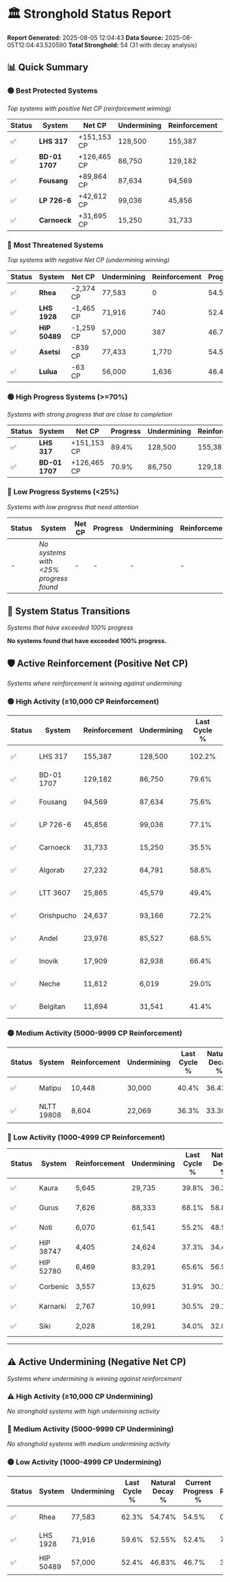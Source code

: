 # 🏛️ Stronghold Status Report

**Report Generated:** 2025-08-05 12:04:43
**Data Source:** 2025-08-05T12:04:43.520590
**Total Stronghold:** 54 (31 with decay analysis)

## 📊 Quick Summary

### 🟢 **Best Protected Systems**
*Top systems with positive Net CP (reinforcement winning)*

| Status | System | Net CP | Undermining | Reinforcement | Progress |
|--------|--------|--------|-------------|---------------|----------|
| ✅ | **LHS 317** | +151,153 CP | 128,500 | 155,387 | 89.4% |
| ✅ | **BD-01 1707** | +126,465 CP | 86,750 | 129,182 | 70.9% |
| ✅ | **Fousang** | +89,864 CP | 87,634 | 94,569 | 66.8% |
| ✅ | **LP 726-6** | +42,612 CP | 99,036 | 45,856 | 67.2% |
| ✅ | **Carnoeck** | +31,695 CP | 15,250 | 31,733 | 34.0% |

### 🔴 **Most Threatened Systems**
*Top systems with negative Net CP (undermining winning)*

| Status | System | Net CP | Undermining | Reinforcement | Progress |
|--------|--------|--------|-------------|---------------|----------|
| ✅ | **Rhea** | -2,374 CP | 77,583 | 0 | 54.5% |
| ✅ | **LHS 1928** | -1,465 CP | 71,916 | 740 | 52.4% |
| ✅ | **HIP 50489** | -1,259 CP | 57,000 | 387 | 46.7% |
| ✅ | **Asetsi** | -839 CP | 77,433 | 1,770 | 54.5% |
| ✅ | **Lulua** | -63 CP | 56,000 | 1,636 | 46.4% |

### 🟢 **High Progress Systems (>=70%)**
*Systems with strong progress that are close to completion*

| Status | System | Net CP | Progress | Undermining | Reinforcement |
|--------|--------|--------|----------|-------------|---------------|
| ✅ | **LHS 317** | +151,153 CP | 89.4% | 128,500 | 155,387 |
| ✅ | **BD-01 1707** | +126,465 CP | 70.9% | 86,750 | 129,182 |

### 🔴 **Low Progress Systems (<25%)**
*Systems with low progress that need attention*

| Status | System | Net CP | Progress | Undermining | Reinforcement |
|--------|--------|--------|----------|-------------|---------------|
| - | *No systems with <25% progress found* | - | - | - | - |
## 🔄 System Status Transitions
*Systems that have exceeded 100% progress*

**No systems found that have exceeded 100% progress.**

## 🛡️ Active Reinforcement (Positive Net CP)
*Systems where reinforcement is winning against undermining*

### 🟢 High Activity (≥10,000 CP Reinforcement)

| Status | System | Reinforcement | Undermining | Last Cycle % | Natural Decay % | Current Progress % | Current CP | Net CP | Activity |
|--------|--------|---------------|-------------|--------------|-----------------|-------------------|------------|--------|----------|
| ✅ | LHS 317 | 155,387 | 128,500 | 102.2% | 74.28% | 89.4% | 894,000 | +151,153 | 🟢 High Reinforcement |
| ✅ | BD-01 1707 | 129,182 | 86,750 | 79.6% | 58.25% | 70.9% | 709,000 | +126,465 | 🟢 High Reinforcement |
| ✅ | Fousang | 94,569 | 87,634 | 75.6% | 57.81% | 66.8% | 667,999 | +89,864 | 🟢 High Reinforcement |
| ✅ | LP 726-6 | 45,856 | 99,036 | 77.1% | 62.94% | 67.2% | 672,000 | +42,612 | 🟢 High Reinforcement |
| ✅ | Carnoeck | 31,733 | 15,250 | 35.5% | 30.83% | 34.0% | 340,000 | +31,695 | 🟢 High Reinforcement |
| ✅ | Algorab | 27,232 | 64,791 | 58.8% | 49.78% | 52.3% | 523,000 | +25,207 | 🟢 High Reinforcement |
| ✅ | LTT 3607 | 25,865 | 45,579 | 49.4% | 42.36% | 44.8% | 447,999 | +24,426 | 🟢 High Reinforcement |
| ✅ | Orishpucho | 24,637 | 93,166 | 72.2% | 60.73% | 62.9% | 629,000 | +21,715 | 🟢 High Reinforcement |
| ✅ | Andel | 23,976 | 85,527 | 68.5% | 57.77% | 59.9% | 599,000 | +21,275 | 🟢 High Reinforcement |
| ✅ | Inovik | 17,909 | 82,938 | 66.4% | 56.61% | 58.1% | 581,000 | +14,884 | 🟢 High Reinforcement |
| ✅ | Neche | 11,812 | 6,019 | 29.0% | 27.21% | 28.4% | 284,000 | +11,915 | 🟢 High Reinforcement |
| ✅ | Belgitan | 11,894 | 31,541 | 41.4% | 37.08% | 38.2% | 382,000 | +11,239 | 🟢 High Reinforcement |

### 🟡 Medium Activity (5000-9999 CP Reinforcement)

| Status | System | Reinforcement | Undermining | Last Cycle % | Natural Decay % | Current Progress % | Current CP | Net CP | Activity |
|--------|--------|---------------|-------------|--------------|-----------------|-------------------|------------|--------|----------|
| ✅ | Matipu | 10,448 | 30,000 | 40.4% | 36.43% | 37.4% | 374,000 | +9,710 | 🟡 Medium Reinforcement |
| ✅ | NLTT 19808 | 8,604 | 22,069 | 36.3% | 33.30% | 34.1% | 341,000 | +7,955 | 🟡 Medium Reinforcement |

### 🔴 Low Activity (1000-4999 CP Reinforcement)

| Status | System | Reinforcement | Undermining | Last Cycle % | Natural Decay % | Current Progress % | Current CP | Net CP | Activity |
|--------|--------|---------------|-------------|--------------|-----------------|-------------------|------------|--------|----------|
| ✅ | Kaura | 5,645 | 29,735 | 39.8% | 36.31% | 36.8% | 368,000 | +4,879 | 🔵 Low Reinforcement |
| ✅ | Gurus | 7,626 | 88,333 | 68.1% | 58.82% | 59.3% | 593,000 | +4,758 | 🔵 Low Reinforcement |
| ✅ | Noti | 6,070 | 61,541 | 55.2% | 48.57% | 49.0% | 490,000 | +4,268 | 🔵 Low Reinforcement |
| ✅ | HIP 38747 | 4,405 | 24,624 | 37.3% | 34.40% | 34.8% | 348,000 | +3,961 | 🔵 Low Reinforcement |
| ✅ | HIP 52780 | 6,469 | 83,291 | 65.6% | 56.91% | 57.3% | 573,000 | +3,852 | 🔵 Low Reinforcement |
| ✅ | Corbenic | 3,557 | 13,625 | 31.9% | 30.16% | 30.5% | 305,000 | +3,449 | 🔵 Low Reinforcement |
| ✅ | Karnarki | 2,767 | 10,991 | 30.5% | 29.13% | 29.4% | 294,000 | +2,716 | 🔵 Low Reinforcement |
| ✅ | Siki | 2,028 | 18,291 | 34.0% | 32.01% | 32.2% | 322,000 | +1,907 | 🔵 Low Reinforcement |


---

## ⚠️ Active Undermining (Negative Net CP)
*Systems where undermining is winning against reinforcement*

### ⚠️ High Activity (≥10,000 CP Undermining)

*No stronghold systems with high undermining activity*

### 🔶 Medium Activity (5000-9999 CP Undermining)

*No stronghold systems with medium undermining activity*

### 🟡 Low Activity (1000-4999 CP Undermining)

| Status | System | Undermining | Last Cycle % | Natural Decay % | Current Progress % | Reinforcement | Current CP | Net CP | Activity |
|--------|--------|-------------|--------------|-----------------|-------------------|---------------|------------|--------|----------|
| ✅ | Rhea | 77,583 | 62.3% | 54.74% | 54.5% | 0 | 545,000 | -2,374 | 🟡 Low Undermining |
| ✅ | LHS 1928 | 71,916 | 59.6% | 52.55% | 52.4% | 740 | 524,000 | -1,465 | 🟡 Low Undermining |
| ✅ | HIP 50489 | 57,000 | 52.4% | 46.83% | 46.7% | 387 | 467,000 | -1,259 | 🟡 Low Undermining |
